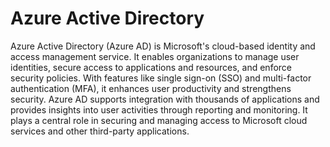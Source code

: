 # Azure Active Directory

Azure Active Directory (Azure AD) is Microsoft's cloud-based identity and access management service. It enables
organizations to manage user identities, secure access to applications and resources, and enforce security policies.
With features like single sign-on (SSO) and multi-factor authentication (MFA), it enhances user productivity and
strengthens security. Azure AD supports integration with thousands of applications and provides insights into user
activities through reporting and monitoring. It plays a central role in securing and managing access to Microsoft cloud
services and other third-party applications.
